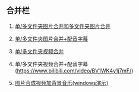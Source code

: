 ## 合并栏

1. [单/多文件夹图片合并和多文件夹图片合并](https://www.bilibili.com/video/BV1GT4y1F7W6/)
2. [单/多文件夹图片合并+配音字幕](https://zhuanlan.zhihu.com/p/274869243)

3. [单/多文件夹视频合并](https://www.bilibili.com/video/BV1XK411A7yK/)
4. 单/多文件夹视频合并+配音字幕(https://www.bilibili.com/video/BV1WK4y1j7mF/)

5. [图片合成视频加背景音乐(windows演示)](https://www.bilibili.com/video/BV1dT4y1F7sj/)